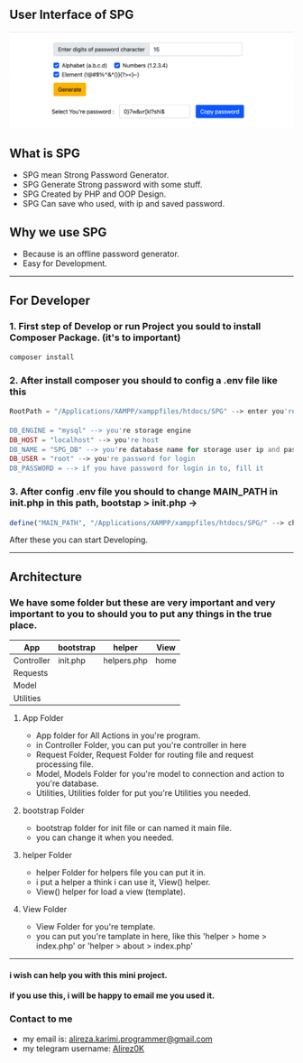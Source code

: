 ## User Interface of SPG
![Interface of SPG](/image/SPG-Image.png "Interface of SPG")

## What is SPG
* SPG mean Strong Password Generator.
* SPG Generate Strong password with some stuff.
* SPG Created by PHP and OOP Design.
* SPG Can save who used, with ip and saved password.

## Why we use SPG
* Because is an offline password generator.
* Easy for Development.

---

## For Developer
### 1. First step of Develop or run Project you sould to install Composer Package. (it's to important)

```php
composer install
```
### 2. After install composer you should to config a .env file like this
```php
RootPath = "/Applications/XAMPP/xamppfiles/htdocs/SPG" --> enter you're root path in here

DB_ENGINE = "mysql" --> you're storage engine
DB_HOST = "localhost" --> you're host
DB_NAME = "SPG_DB" --> you're database name for storage user ip and password
DB_USER = "root" --> you're password for login
DB_PASSWORD = --> if you have password for login in to, fill it
```
### 3. After config .env file you should to change MAIN_PATH in init.php in this path, bootstap > init.php ->
```php
define("MAIN_PATH", "/Applications/XAMPP/xamppfiles/htdocs/SPG/" --> change this); 

```
After these you can start Developing.

---
## Architecture

### We have some folder but these are very important and very important to you to should you to put any things in the true place.

| App       | bootstrap | helper | View |
| ---------------------- | ---------------------- | ---------------------- | ---------------------- |
| Controller      | init.php       | helpers.php | home
| Requests   |         | 
| Model   |
| Utilities   |

1. App Folder
    - App folder for All Actions in you're program.
    - in Controller Folder, you can put you're controller in here
    - Request Folder, Request Folder for routing file and request processing file.
    - Model, Models Folder for you're model to connection and action to you're database.
    - Utilities, Utilities folder for put you're Utilities you needed.

2. bootstrap Folder
    - bootstrap folder for init file or can named it main file. 
    - you can change it when you needed.

3. helper Folder
    - helper Folder for helpers file you can put it in.
    - i put a helper a think i can use it, View() helper.
    - View() helper for load a view (template).

4. View Folder
    - View Folder for you're template.
    - you can put you're tamplate in here, like this 'helper > home > index.php'
    or 'helper > about > index.php'

---
#### i wish can help you with this mini project.
#### if you use this, i will be happy to email me you used it.

### Contact to me
- my email is: alireza.karimi.programmer@gmail.com
- my telegram username: [Alirez0K](https://t.me/Alirez0K)